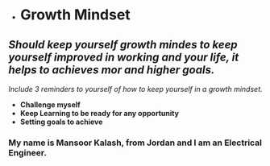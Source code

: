 - # Growth Mindset
 ## ***Should keep yourself growth mindes to keep yourself improved in working and your life, it helps to achieves mor and higher goals.***

 _Include 3 reminders to yourself of how to keep yourself in a growth mindset._
- **Challenge myself**
- **Keep Learning to be ready for any opportunity**
- **Setting goals to achieve**

### My name is Mansoor Kalash, from Jordan and I am an Electrical Engineer.
